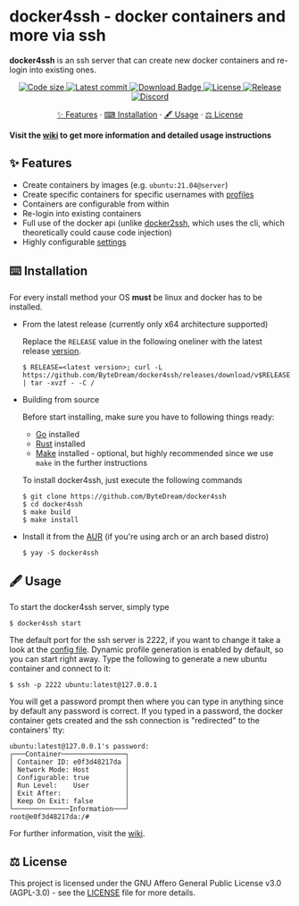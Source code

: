 # docker4ssh - docker containers and more via ssh

**docker4ssh** is an ssh server that can create new docker containers and re-login into existing ones.

<p align="center">
  <a href="https://github.com/ByteDream/docker4ssh">
    <img src="https://img.shields.io/github/languages/code-size/ByteDream/docker4ssh?style=flat-square" alt="Code size">
  </a>
  <a href="https://github.com/ByteDream/docker4ssh/commits">
    <img src="https://img.shields.io/github/last-commit/ByteDream/docker4ssh?style=flat-square" alt="Latest commit">
  </a>
  <a href="https://github.com/ByteDream/docker4ssh/releases/latest">
    <img src="https://img.shields.io/github/downloads/ByteDream/docker4ssh/total?style=flat-square" alt="Download Badge">
  </a>
  <a href="https://github.com/ByteDream/docker4ssh/blob/master/LICENSE">
    <img src="https://img.shields.io/github/license/ByteDream/docker4ssh?style=flat-square" alt="License">
  </a>
  <a href="https://github.com/ByteDream/docker4ssh/releases/latest">
    <img src="https://img.shields.io/github/v/release/ByteDream/docker4ssh?style=flat-square" alt="Release">
  </a>
  <a href="https://discord.gg/gUWwekeNNg">
    <img src="https://img.shields.io/discord/915659846836162561?label=discord&style=flat-square" alt="Discord">
  </a>
</p>

<p align="center">
  <a href="#-features">✨ Features</a>
  ·
  <a href="#%EF%B8%8F-installation">⌨ Installation</a>
  ·
  <a href="#-usage">🖋️ Usage</a>
  ·
  <a href="#-license">⚖ License</a>
</p>

**Visit the [wiki](https://github.com/ByteDream/docker4ssh/wiki) to get more information and detailed usage instructions**

## ✨ Features
- Create containers by images (e.g. `ubuntu:21.04@server`)
- Create specific containers for specific usernames with [profiles](https://github.com/ByteDream/docker4ssh/wiki/Configuration-Files#profileconf)
- Containers are configurable from within
- Re-login into existing containers
- Full use of the docker api (unlike [docker2ssh](https://github.com/moul/ssh2docker), which uses the cli, which theoretically could cause code injection)
- Highly configurable [settings](https://github.com/ByteDream/docker4ssh/wiki/Configuration-Files#docker4sshconf)

## ⌨️ Installation

For every install method your OS **must** be linux and docker has to be installed.

- From the latest release (currently only x64 architecture supported)

  Replace the `RELEASE` value in the following oneliner with the latest release [version](https://github.com/ByteDream/docker4ssh/releases/latest).
  ```shell
  $ RELEASE=<latest version>; curl -L https://github.com/ByteDream/docker4ssh/releases/download/v$RELEASE/docker4ssh-$RELEASE.tar.gz | tar -xvzf - -C /
- Building from source

    Before start installing, make sure you have to following things ready:
    - [Go](https://go.dev/) installed
    - [Rust](https://www.rust-lang.org/) installed
    - [Make](https://www.gnu.org/software/make/) installed - optional, but highly recommended since we use `make` in the further instructions
    
    To install docker4ssh, just execute the following commands
    ```shell
    $ git clone https://github.com/ByteDream/docker4ssh
    $ cd docker4ssh
    $ make build
    $ make install
    ```

- Install it from the [AUR](https://aur.archlinux.org/packages/docker4ssh/) (if you're using arch or an arch based distro)
  ```shell
  $ yay -S docker4ssh
  ```

## 🖋 Usage

To start the docker4ssh server, simply type
```shell
$ docker4ssh start
```

The default port for the ssh server is 2222, if you want to change it take a look at the [config file](https://github.com/ByteDream/docker4ssh/wiki/docker4ssh.conf).
Dynamic profile generation is enabled by default, so you can start right away.
Type the following to generate a new ubuntu container and connect to it:
```shell
$ ssh -p 2222 ubuntu:latest@127.0.0.1
```
You will get a password prompt then where you can type in anything since by default any password is correct.
If you typed in a password, the docker container gets created and the ssh connection is "redirected" to the containers' tty:
```shell
ubuntu:latest@127.0.0.1's password: 
┌───Container────────────────┐
│ Container ID: e0f3d48217da │
│ Network Mode: Host         │
│ Configurable: true         │
│ Run Level:    User         │
│ Exit After:                │
│ Keep On Exit: false        │
└──────────────Information───┘
root@e0f3d48217da:/#
```

For further information, visit the [wiki](https://github.com/ByteDream/docker4ssh/wiki).

## ⚖ License

This project is licensed under the GNU Affero General Public License v3.0 (AGPL-3.0) - see the [LICENSE](LICENSE) file for more details.
